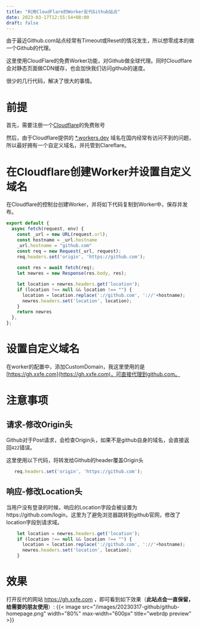```yaml
---
title: "利用CloudFlare的Worker反代Github站点"
date: 2023-03-17T12:55:54+08:00
draft: false
---
```

由于最近Github.com站点经常有Timeout或Reset的情况发生，所以想零成本的做一个Github的代理。

这里使用CloudFlare的免费Worker功能，对Github做全球代理。同时Cloudflare会对静态页面做CDN缓存，也会加快我们访问github的速度。

很少的几行代码，解决了很大的事情。

<!--more-->

# 前提

首先，需要注册一个[Cloudflare](https://www.cloudflare-cn.com/)的免费账号

然后，由于Cloudflare提供的 [*.workers.dev](https://github-proxy.xxfe.workers.dev/) 域名在国内经常有访问不到的问题，所以最好拥有一个自定义域名，并托管到Clareflare。


# 在Cloudflare创建Worker并设置自定义域名

在Cloudflare的控制台创建Worker，并将如下代码复制到Worker中，保存并发布。

```javascript
export default {
  async fetch(request, env) {
    const _url = new URL(request.url);
    const hostname = _url.hostname
    _url.hostname = "github.com"
    const req = new Request(_url, request);
    req.headers.set('origin', 'https://github.com');
    
    const res = await fetch(req);
    let newres = new Response(res.body, res);

    let location = newres.headers.get('location');
    if (location !== null && location !== "") {
      location = location.replace('://github.com', '://'+hostname);
      newres.headers.set('location', location);
    }
    return newres 
  },
};
```

# 设置自定义域名

在worker的配置中，添加CustomDomain，我这里使用的是 [https://gh.xxfe.com](https://gh.xxfe.com)，可直接代理到github.com。


# 注意事项

## 请求-修改Origin头

Github对于Post请求，会检查Origin头，如果不是github自身的域名，会直接返回`422`错误。

这里使用以下代码，将转发给Github的header覆盖Origin头

```javascript
   req.headers.set('origin', 'https://github.com');
```

## 响应-修改Location头

当用户没有登录的时候，响应的Location字段会被设置为https://github.com/login，这里为了避免浏览器跳转到github官网，修改了location字段到请求域。

```javascript
    let location = newres.headers.get('location');
    if (location !== null && location !== "") {
      location = location.replace('://github.com', '://'+hostname);
      newres.headers.set('location', location);
    }
```

# 效果

打开反代的网站 https://gh.xxfe.com ，即可看到如下效果（**此站点会一直保留，给需要的朋友使用**）:
{{< image src="/images/20230317-github/github-homepage.png" width="80%" max-width="600px" title="webrdp preview" >}}
